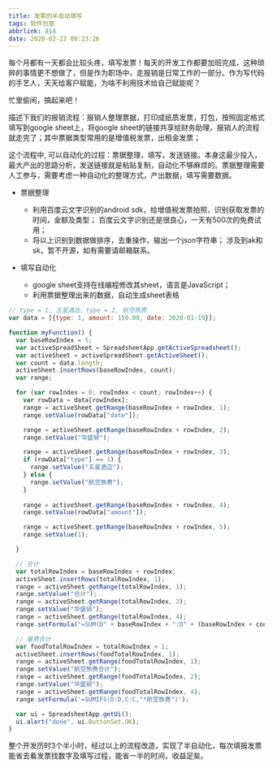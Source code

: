 ```yaml
---
title: 发票的半自动填写
tags: 软件创意
abbrlink: 814
date: 2020-02-22 00:23:26
---
```


每个月都有一天都会比较头疼，填写发票！每天的开发工作都要加班完成，这种琐碎的事情更不想做了，但是作为职场中，走报销是日常工作的一部分。作为写代码的手艺人，天天给客户赋能，为啥不利用技术给自己赋能呢？

忙里偷闲，搞起来吧！
<!-- more -->

描述下我们的报销流程：报销人整理票据，打印成纸质发票，打包，按照固定格式填写到google sheet上，将google sheet的链接共享给财务助理，报销人的流程就走完了；其中票据类型常用的是增值税发票，出租金发票；

这个流程中, 可以自动化的过程：票据整理，填写，发送链接。本身这最少投入，最大产出的思路分析，发送链接就是粘贴复制，自动化不够麻烦的。票据整理需要人工参与，需要考虑一种自动化的整理方式，产出数据，填写需要数据。

- 票据整理
    - 利用百度云文字识别的android sdk，给增值税发票拍照，识别获取发票的时间，金额及类型；
百度云文字识别还是很良心，一天有500次的免费试用；
    - 将以上识别到数据做排序，去重操作，输出一个json字符串；
涉及到ak和sk，暂不开源，如有需要请邮箱联系。

- 填写自动化
    - google sheet支持在线编程修改其sheet，语言是JavaScript；
    - 利用票据整理出来的数据，自动生成sheet表格

```javascript
// type = 1, 五星酒店，type = 2, 航空旅费
var data = [{type: 1, amount: 150.00, date: 2020-01-19}];

function myFunction() {
  var baseRowIndex = 5;
  var activeSpreadSheet = SpreadsheetApp.getActiveSpreadsheet();
  var activeSheet = activeSpreadSheet.getActiveSheet();
  var count = data.length;
  activeSheet.insertRows(baseRowIndex, count);
  var range;

  for (var rowIndex = 0; rowIndex < count; rowIndex++) {
    var rowData = data[rowIndex];
    range = activeSheet.getRange(baseRowIndex + rowIndex, 1);
    range.setValue(rowData["date"]);

    range = activeSheet.getRange(baseRowIndex + rowIndex, 2);
    range.setValue("华盛顿");

    range = activeSheet.getRange(baseRowIndex + rowIndex, 3);
    if (rowData["type"] == 1) {
      range.setValue("五星酒店");
    } else {
      range.setValue("航空旅费");
    }
   
    range = activeSheet.getRange(baseRowIndex + rowIndex, 4);
    range.setValue(rowData["amount"]);

    range = activeSheet.getRange(baseRowIndex + rowIndex, 5);
    range.setValue(1);

  }

  // 合计
  var totalRowIndex = baseRowIndex + rowIndex;
  activeSheet.insertRows(totalRowIndex, 1);
  range = activeSheet.getRange(totalRowIndex, 1);
  range.setValue("合计");
  range = activeSheet.getRange(totalRowIndex, 2);
  range.setValue("华盛顿");
  range = activeSheet.getRange(totalRowIndex, 4);
  range.setFormula("=SUM(D" + baseRowIndex + ":D" + (baseRowIndex + count - 1) + ")");

  // 餐费合计
  var foodTotalRowIndex = totalRowIndex + 1;
  activeSheet.insertRows(foodTotalRowIndex, 1);
  range = activeSheet.getRange(foodTotalRowIndex, 1);
  range.setValue("航空旅费合计");
  range = activeSheet.getRange(foodTotalRowIndex, 2);
  range.setValue("华盛顿");
  range = activeSheet.getRange(foodTotalRowIndex, 4);
  range.setFormula('=SUMIFS(D:D,C:C,"*航空旅费")');

  var ui = SpreadsheetApp.getUi();
  ui.alert("done", ui.ButtonSet.OK);
}

```

整个开发历时3个半小时，经过以上的流程改造，实现了半自动化，每次填报发票能省去看发票找数字及填写过程，能省一半的时间，收益足矣。